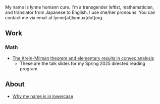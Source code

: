 My name is lynne homann cure. I'm a transgender leftist, mathematician, and translator from Japanese to English. I use she/her pronouns. You can contact me via email at lynne[at]lynnux[dot]org.

## Work
### Math
- [The Krein-Milman theorem and elementary results in convex analysis](/drp-2025)
    - These are the talk slides for my Spring 2025 directed reading program

## About
- [Why my name is in lowercase](/name)
